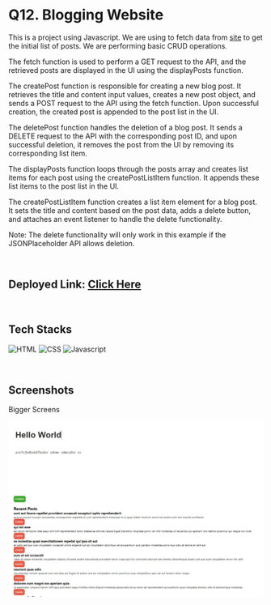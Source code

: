 # Q12. Blogging Website

This is a project using Javascript. We are using to fetch data from [site](https://jsonplaceholder.typicode.com/posts) to get the initial list of posts. We are performing basic CRUD operations.

The fetch function is used to perform a GET request to the API, and the retrieved posts are displayed in the UI using the displayPosts function.

The createPost function is responsible for creating a new blog post. It retrieves the title and content input values, creates a new post object, and sends a POST request to the API using the fetch function. Upon successful creation, the created post is appended to the post list in the UI.

The deletePost function handles the deletion of a blog post. It sends a DELETE request to the API with the corresponding post ID, and upon successful deletion, it removes the post from the UI by removing its corresponding list item.

The displayPosts function loops through the posts array and creates list items for each post using the createPostListItem function. It appends these list items to the post list in the UI.

The createPostListItem function creates a list item element for a blog post. It sets the title and content based on the post data, adds a delete button, and attaches an event listener to handle the delete functionality.

Note: The delete functionality will only work in this example if the JSONPlaceholder API allows deletion.

<br>

## Deployed Link: [Click Here](https://blogging-app-js-anushka19.netlify.app/)

<br>

## Tech Stacks

![HTML](https://img.shields.io/badge/HTML5-E34F26?style=for-the-badge&logo=html5&logoColor=white)
![CSS](https://img.shields.io/badge/CSS3-1572B6?style=for-the-badge&logo=css3&logoColor=white)
![Javascript](https://img.shields.io/badge/JavaScript-F7DF1E?style=for-the-badge&logo=javascript&logoColor=black)

<br>

## Screenshots

Bigger Screens

![Page1](./blog.JPG)

<br>
